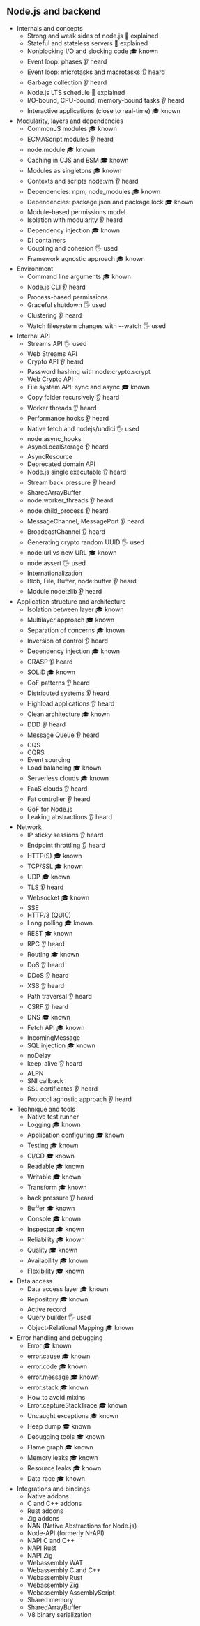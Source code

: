 ## Node.js and backend

- Internals and concepts
  - Strong and weak sides of node.js 🙋 explained
  - Stateful and stateless servers 🙋 explained
  - Nonblocking I/O and slocking code 🎓 known
  - Event loop: phases 👂 heard
  - Event loop: microtasks and macrotasks 👂 heard
  - Garbage collection 👂 heard
  - Node.js LTS schedule 🙋 explained
  - I/O-bound, CPU-bound, memory-bound tasks 👂 heard
  - Interactive applications (close to real-time) 🎓 known
- Modularity, layers and dependencies
  - CommonJS modules 🎓 known
  - ECMAScript modules 👂 heard
  - node:module 🎓 known
  - Caching in CJS and ESM 🎓 known
  - Modules as singletons 🎓 known
  - Contexts and scripts node:vm 👂 heard
  - Dependencies: npm, node_modules 🎓 known
  - Dependencies: package.json and package lock 🎓 known
  - Module-based permissions model
  - Isolation with modularity 👂 heard
  - Dependency injection 🎓 known
  - DI containers
  - Coupling and cohesion 🖐️ used
  - Framework agnostic approach 🎓 known
- Environment
  - Command line arguments 🎓 known
  - Node.js CLI 👂 heard
  - Process-based permissions
  - Graceful shutdown 🖐️ used
  - Clustering 👂 heard
  - Watch filesystem changes with --watch 🖐️ used
- Internal API
  - Streams API 🖐️ used
  - Web Streams API
  - Crypto API 👂 heard
  - Password hashing with node:crypto.scrypt
  - Web Crypto API
  - File system API: sync and async 🎓 known
  - Copy folder recursively 👂 heard
  - Worker threads 👂 heard
  - Performance hooks 👂 heard
  - Native fetch and nodejs/undici 🖐️ used
  - node:async_hooks
  - AsyncLocalStorage 👂 heard
  - AsyncResource
  - Deprecated domain API
  - Node.js single executable 👂 heard
  - Stream back pressure 👂 heard
  - SharedArrayBuffer
  - node:worker_threads 👂 heard
  - node:child_process 👂 heard
  - MessageChannel, MessagePort 👂 heard
  - BroadcastChannel 👂 heard
  - Generating crypto random UUID 🖐️ used
  - node:url vs new URL 🎓 known
  - node:assert 🖐️ used
  - Internationalization 
  - Blob, File, Buffer, node:buffer 👂 heard
  - Module node:zlib 👂 heard
- Application structure and architecture
  - Isolation between layer 🎓 known
  - Multilayer approach 🎓 known
  - Separation of concerns 🎓 known
  - Inversion of control 👂 heard
  - Dependency injection 🎓 known
  - GRASP 👂 heard
  - SOLID 🎓 known
  - GoF patterns 👂 heard
  - Distributed systems 👂 heard
  - Highload applications 👂 heard
  - Clean architecture 🎓 known
  - DDD 👂 heard
  - Message Queue 👂 heard
  - CQS
  - CQRS
  - Event sourcing
  - Load balancing 🎓 known
  - Serverless clouds 🎓 known
  - FaaS clouds 👂 heard
  - Fat controller 👂 heard
  - GoF for Node.js
  - Leaking abstractions 👂 heard
- Network
  - IP sticky sessions 👂 heard
  - Endpoint throttling 👂 heard
  - HTTP(S) 🎓 known
  - TCP/SSL 🎓 known
  - UDP 🎓 known
  - TLS 👂 heard
  - Websocket 🎓 known
  - SSE
  - HTTP/3 (QUIC)
  - Long polling 🎓 known
  - REST 🎓 known
  - RPC 👂 heard
  - Routing 🎓 known
  - DoS 👂 heard
  - DDoS 👂 heard
  - XSS 👂 heard
  - Path traversal 👂 heard
  - CSRF 👂 heard
  - DNS 🎓 known
  - Fetch API 🎓 known
  - IncomingMessage
  - SQL injection 🎓 known
  - noDelay
  - keep-alive 👂 heard
  - ALPN
  - SNI callback
  - SSL certificates 👂 heard
  - Protocol agnostic approach 👂 heard
- Technique and tools
  - Native test runner
  - Logging 🎓 known
  - Application configuring 🎓 known
  - Testing 🎓 known
  - CI/CD 🎓 known
  - Readable 🎓 known
  - Writable 🎓 known
  - Transform 🎓 known
  - back pressure 👂 heard 
  - Buffer 🎓 known
  - Console 🎓 known
  - Inspector 🎓 known
  - Reliability 🎓 known
  - Quality 🎓 known
  - Availability 🎓 known
  - Flexibility 🎓 known
- Data access
  - Data access layer 🎓 known
  - Repository 🎓 known
  - Active record
  - Query builder 🖐️ used
  - Object-Relational Mapping 🎓 known
- Error handling and debugging
  - Error 🎓 known
  - error.cause 🎓 known
  - error.code 🎓 known
  - error.message 🎓 known
  - error.stack 🎓 known
  - How to avoid mixins
  - Error.captureStackTrace 🎓 known
  - Uncaught exceptions 🎓 known
  - Heap dump 🎓 known
  - Debugging tools 🎓 known
  - Flame graph 🎓 known
  - Memory leaks 🎓 known
  - Resource leaks 🎓 known
  - Data race 🎓 known
- Integrations and bindings
  - Native addons
  - C and C++ addons
  - Rust addons
  - Zig addons
  - NAN (Native Abstractions for Node.js)
  - Node-API (formerly N-API)
  - NAPI C and C++
  - NAPI Rust
  - NAPI Zig
  - Webassembly WAT
  - Webassembly C and C++
  - Webassembly Rust
  - Webassembly Zig
  - Webassembly AssemblyScript
  - Shared memory
  - SharedArrayBuffer
  - V8 binary serialization
